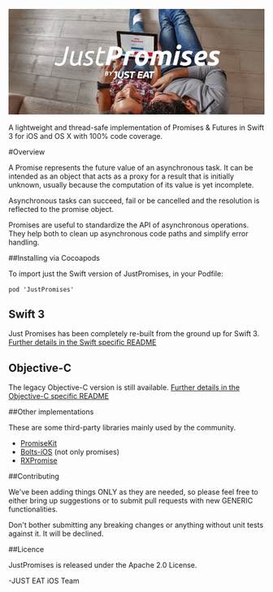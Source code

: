![](JustPromises_logo.jpg)

A lightweight and thread-safe implementation of Promises & Futures in Swift 3 for iOS and OS X with 100% code coverage.

#Overview

A Promise represents the future value of an asynchronous task. It can be intended as an object that acts as a proxy for a result that is initially unknown, usually because the computation of its value is yet incomplete.

Asynchronous tasks can succeed, fail or be cancelled and the resolution is reflected to the promise object.

Promises are useful to standardize the API of asynchronous operations. They help both to clean up asynchronous code paths and simplify error handling.

##Installing via Cocoapods

To import just the Swift version of JustPromises, in your Podfile:
```
pod 'JustPromises'
```

## Swift 3

Just Promises has been completely re-built from the ground up for Swift 3. [Further details in the Swift specific README](README_Swift.md)

## Objective-C

The legacy Objective-C version is still available. [Further details in the Objective-C specific README](README_ObjC.md)



##Other implementations

These are some third-party libraries mainly used by the community.

- [PromiseKit](http://promisekit.org/)
- [Bolts-iOS](https://github.com/BoltsFramework/Bolts-iOS) (not only promises)
- [RXPromise](https://github.com/couchdeveloper/RXPromise)


##Contributing

We've been adding things ONLY as they are needed, so please feel free to either bring up suggestions or to submit pull requests with new GENERIC functionalities.

Don't bother submitting any breaking changes or anything without unit tests against it. It will be declined.

##Licence

JustPromises is released under the Apache 2.0 License.

-JUST EAT iOS Team

